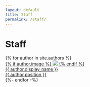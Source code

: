 ```yaml
---
layout: default
title: Staff
permalink: /staff/
---
```


<h1>Staff</h1>

<div class="author-list">
  {% for author in site.authors %}
    <div class="item">
      <a class="author-link" href="{{ site.baseurl }}{{ author.url }}">
        <!-- <div class="post-meta">{{ post.date | date: date_format }}</div> -->
        <div class="author-image">
          {% if author.image %} <img src="{{author.image}}">
          {% endif %}
        </div>
        <div class="author-name-section">
          <div class="author-name">{{ author.display_name  }}</div>
          <div class="author-position">{{ author.position }}</div>
        </div>
      </a>
    </div>
  {%- endfor -%}
</div>
